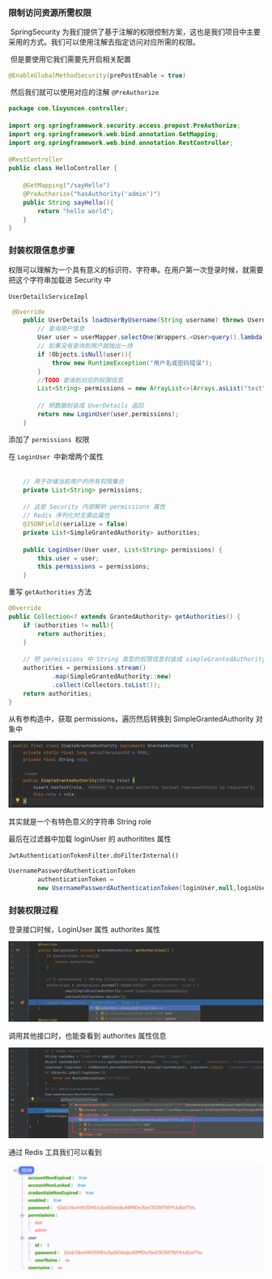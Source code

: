 ### 限制访问资源所需权限

​	SpringSecurity 为我们提供了基于注解的权限控制方案，这也是我们项目中主要采用的方式。我们可以使用注解去指定访问对应所需的权限。

​	但是要使用它我们需要先开启相关配置

```java
@EnableGlobalMethodSecurity(prePostEnable = true)
```

​	然后我们就可以使用对应的注解 `@PreAuthorize`

```java
package com.liuyuncen.controller;

import org.springframework.security.access.prepost.PreAuthorize;
import org.springframework.web.bind.annotation.GetMapping;
import org.springframework.web.bind.annotation.RestController;

@RestController
public class HelloController {

    @GetMapping("/sayHello")
    @PreAuthorize("hasAuthority('admin')")
    public String sayHello(){
        return "hello world";
    }
}

```



### 封装权限信息步骤

权限可以理解为一个具有意义的标识符、字符串。在用户第一次登录时候，就需要把这个字符串加载进 Security 中

```UserDetailsServiceImpl```

```java
 @Override
    public UserDetails loadUserByUsername(String username) throws UsernameNotFoundException{
        // 查询用户信息
        User user = userMapper.selectOne(Wrappers.<User>query().lambda().eq(User::getUserName, username));
        // 如果没有查询到用户就抛出一场
        if (Objects.isNull(user)){
            throw new RuntimeException("用户名或密码错误");
        }
        //TODO 查询到对应的权限信息
        List<String> permissions = new ArrayList<>(Arrays.asList("test","admin"));

        // 把数据封装成 UserDetails 返回
        return new LoginUser(user,permissions);
    }
```

添加了 `permissions `权限

在 `LoginUser `中新增两个属性

```java
    
	// 用于存储当前用户的所有权限集合
	private List<String> permissions;

	// 这是 Security 内部解析 permissions 属性
    // Redis 序列化时无需此属性
    @JSONField(serialize = false)
    private List<SimpleGrantedAuthority> authorities;

    public LoginUser(User user, List<String> permissions) {
        this.user = user;
        this.permissions = permissions;
    }
```

重写 `getAuthorities` 方法

```java
@Override
public Collection<? extends GrantedAuthority> getAuthorities() {
    if (authorities != null){
        return authorities;
    }

    // 把 permissions 中 String 类型的权限信息封装成 simpleGrantedAuthority 对象
    authorities = permissions.stream()
            .map(SimpleGrantedAuthority::new)
            .collect(Collectors.toList());
    return authorities;
}
```

从有参构造中，获取 permissions，遍历然后转换到 SimpleGrantedAuthority 对象中

![image-20221129220555082](images/6、SpringSecurity授权实现/image-20221129220555082.png)

其实就是一个有特色意义的字符串  String role

最后在过滤器中加载 loginUser 的 authoritites 属性

`JwtAuthenticationTokenFilter.doFilterInternal()` 

```java
UsernamePasswordAuthenticationToken
        authenticationToken =
        new UsernamePasswordAuthenticationToken(loginUser,null,loginUser.getAuthorities());
```



### 封装权限过程

登录接口时候，LoginUser 属性 authorites 属性

![image-20221129221107303](images/6、SpringSecurity授权实现/image-20221129221107303.png)

调用其他接口时，也能查看到 authorites 属性信息

![image-20221129221220203](images/6、SpringSecurity授权实现/image-20221129221220203.png)

通过 Redis 工具我们可以看到

![image-20221129221333083](images/6、SpringSecurity授权实现/image-20221129221333083.png)

